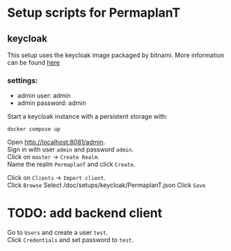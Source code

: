 # Setup scripts for PermaplanT

## keycloak

This setup uses the keycloak image packaged by bitnami.
More information can be found [here](https://hub.docker.com/r/bitnami/keycloak/#!)

### settings:
- admin user: admin
- admin password: admin

Start a keycloak instance with a persistent storage with:
```
docker compose up
```
Open <http://localhost:8081/admin>.  
Sign in with user `admin` and password `admin`.  
Click on `master` -> `Create Realm`.  
Name the realm `PermaplanT` and click `Create`.

Click on `Clients` -> `Import client`.  
Click `Browse`
Select /doc/setups/keycloak/PermaplanT.json
Click `Save`

# TODO: add backend client

Go to `Users` and create a user `test`.  
Click `Credentials` and set password to `test`.

